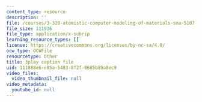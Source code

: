 ```yaml
---
content_type: resource
description: ''
file: /courses/3-320-atomistic-computer-modeling-of-materials-sma-5107-spring-2005/111888e6e85a54838f2f0685b89a8ec9_K8qD73y8jag.vtt
file_size: 111936
file_type: application/x-subrip
learning_resource_types: []
license: https://creativecommons.org/licenses/by-nc-sa/4.0/
ocw_type: OCWFile
resourcetype: Other
title: 3play caption file
uid: 111888e6-e85a-5483-8f2f-0685b89a8ec9
video_files:
  video_thumbnail_file: null
video_metadata:
  youtube_id: null
---
```

